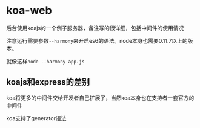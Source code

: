 # koa-web
后台使用koajs的一个例子服务器，备注写的很详细，包括中间件的使用情况

注意运行需要参数`--harmony`来开启es6的语法。node本身也需要0.11.7以上的版本。

就像这样`node --harmony app.js`

## koajs和express的差别
koa将更多的中间件交给开发者自己扩展了，当然koa本身也在支持者一套官方的中间件

koa支持了generator语法